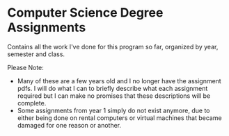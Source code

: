 # Computer Science Degree Assignments
Contains all the work I've done for this program so far, organized by year, semester and class.

Please Note:
* Many of these are a few years old and I no longer have the assignment pdfs. I will do what I can to briefly describe what each assignment required but I can make no promises that these descriptions will be complete.
* Some assignments from year 1 simply do not exist anymore, due to either being done on rental computers or virtual machines that became damaged for one reason or another.

